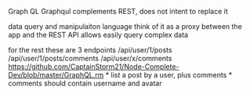 Graph QL
Graphqul complements REST, does not intent to replace it 

data query and manipulaiton language
think of it as a proxy between the app and the REST API
allows easily query complex data

for the rest these are 3 endpoints
    /api/user/1/posts
    /api/user/1/posts/comments 
    /api/user/x/comments https://github.com/CaptainStorm21/Node-Complete-Dev/blob/master/GraphQL.rm
        * list a post by a user, plus comments
        * comments should contain username and avatar
        
